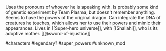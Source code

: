 Uses the pronouns of whoever he is speaking with. Is probably some kind of genetic experiment by Team Plasma, but doesn't remember anything. Seems to have the powers of the original dragon. Can integrate the DNA of creatures he touches, which allows her to use their powers and mimic their appearances. Lives in [[Super-hero universe]], with [[Shallahi]], who is its adoptive mother. [[@sword-of-injustice]]

#characters #legendary? #super_powers #unknown_mod 
